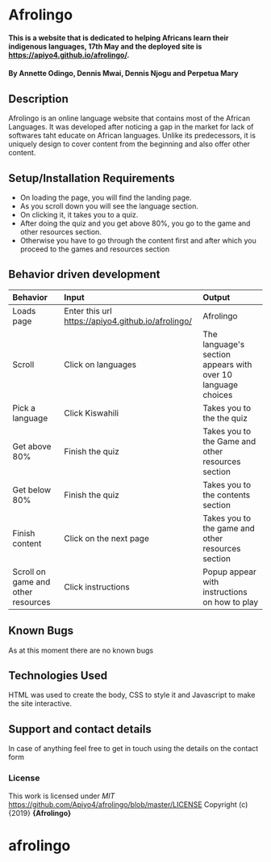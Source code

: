 # Afrolingo
#### This is a website that is dedicated to helping Africans learn their indigenous languages, 17th May and the deployed site is https://apiyo4.github.io/afrolingo/.
#### By **Annette Odingo, Dennis Mwai, Dennis Njogu and Perpetua Mary**
## Description
Afrolingo is an online language website that contains most of the African Languages. It was developed after noticing a gap in the market for lack of softwares taht educate on African languages. Unlike its predecessors, it is uniquely design to cover content from the beginning and also offer other content. 
## Setup/Installation Requirements
* On loading the page, you will find the landing page.
* As you scroll down you will see the language section.
* On clicking it, it takes you to a quiz.
* After doing the quiz and you get above 80%, you go to the game and other resources section.
* Otherwise you have to go through the content first and after which you proceed to the games and resources section
## Behavior driven development
|Behavior|Input|Output|
|:-------|:-----|:------|
|Loads page| Enter this url https://apiyo4.github.io/afrolingo/| Afrolingo |
|Scroll |  Click on languages|The language's section appears with over 10 language choices |
|Pick a language| Click Kiswahili| Takes you to the the quiz |
|Get above 80%| Finish the quiz | Takes you to the Game and other resources section|
|Get below 80%| Finish the quiz | Takes you to the contents section|
|Finish content| Click on the next page| Takes you to the game and other resources section|
|Scroll on game and other resources| Click instructions | Popup appear with instructions on how to play|
## Known Bugs
As at this moment there are no known bugs
## Technologies Used
HTML was used to create the body, CSS to style it and Javascript to make the site interactive.
## Support and contact details
In case of anything feel free to get in touch using the details on the contact form
### License
This work is licensed under *MIT* https://github.com/Apiyo4/afrolingo/blob/master/LICENSE
Copyright (c) {2019} **{Afrolingo}**
# afrolingo
